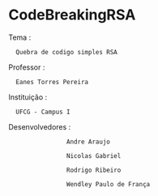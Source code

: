 CodeBreakingRSA
==================================
  Tema : 
  
      Quebra de codigo simples RSA 

  Professor : 
      
      Eanes Torres Pereira
  
  Instituição : 
      
      UFCG - Campus I
  
  Desenvolvedores : 
                    
                    Andre Araujo
  
                    Nicolas Gabriel
                    
                    Rodrigo Ribeiro
                    
                    Wendley Paulo de França


